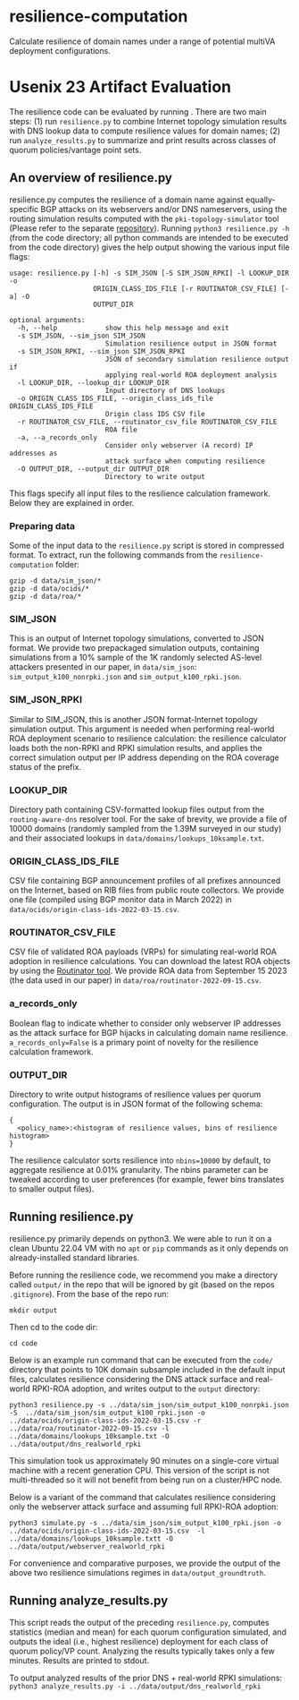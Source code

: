 # resilience-computation
Calculate resilience of domain names under a range of potential multiVA deployment configurations.

# Usenix 23 Artifact Evaluation
The resilience code can be evaluated by running .
There are two main steps: (1) run ```resilience.py``` to combine Internet topology simulation results with DNS lookup data to compute resilience values for domain names; (2) run ```analyze_results.py``` to summarize and print results across classes of quorum policies/vantage point sets.

## An overview of resilience.py
resilience.py computes the resilience of a domain name against equally-specific BGP attacks on its webservers and/or DNS nameservers, using the routing simulation results computed with the `pki-topology-simulator` tool (Please refer to the separate [repository](https://github.com/inspire-group/pki-topology-simulator/tree/main)). Running ```python3 resilience.py -h``` (from the code directory; all python commands are intended to be executed from the code directory) gives the help output showing the various input file flags:

```
usage: resilience.py [-h] -s SIM_JSON [-S SIM_JSON_RPKI] -l LOOKUP_DIR -o
                     ORIGIN_CLASS_IDS_FILE [-r ROUTINATOR_CSV_FILE] [-a] -O
                     OUTPUT_DIR

optional arguments:
  -h, --help            show this help message and exit
  -s SIM_JSON, --sim_json SIM_JSON
                        Simulation resilience output in JSON format
  -s SIM_JSON_RPKI, --sim_json SIM_JSON_RPKI
                        JSON of secondary simulation resilience output if
                        applying real-world ROA deployment analysis
  -l LOOKUP_DIR, --lookup_dir LOOKUP_DIR
                        Input directory of DNS lookups
  -o ORIGIN_CLASS_IDS_FILE, --origin_class_ids_file ORIGIN_CLASS_IDS_FILE
                        Origin class IDS CSV file
  -r ROUTINATOR_CSV_FILE, --routinator_csv_file ROUTINATOR_CSV_FILE
                        ROA file
  -a, --a_records_only
                        Consider only webserver (A record) IP addresses as
                        attack surface when computing resilience
  -O OUTPUT_DIR, --output_dir OUTPUT_DIR
                        Directory to write output
```

This flags specify all input files to the resilience calculation framework. Below they are explained in order.

### Preparing data
Some of the input data to the `resilience.py` script is stored in compressed format. To extract, run the following commands from the `resilience-computation` folder:
```
gzip -d data/sim_json/*
gzip -d data/ocids/*
gzip -d data/roa/*
```

### SIM_JSON
This is an output of Internet topology simulations, converted to JSON format. We provide two prepackaged simulation outputs, containing simulations from a 10% sample of the 1K randomly selected AS-level attackers presented in our paper, in ```data/sim_json```: ```sim_output_k100_nonrpki.json``` and ```sim_output_k100_rpki.json```.

### SIM_JSON_RPKI
Similar to SIM_JSON, this is another JSON format-Internet topology simulation output. This argument is needed when performing real-world ROA deployment scenario to resilience calculation: the resilience calculator loads both the non-RPKI and RPKI simulation results, and applies the correct simulation output per IP address depending on the ROA coverage status of the prefix.

### LOOKUP_DIR
Directory path containing CSV-formatted lookup files output from the ```routing-aware-dns``` resolver tool.
For the sake of brevity, we provide a file of 10000 domains (randomly sampled from the 1.39M surveyed in our study) and their associated lookups in ```data/domains/lookups_10ksample.txt```.

### ORIGIN_CLASS_IDS_FILE
CSV file containing BGP announcement profiles of all prefixes announced on the Internet, based on RIB files from public route collectors.
We provide one file (compiled using BGP monitor data in March 2022) in ```data/ocids/origin-class-ids-2022-03-15.csv```.

### ROUTINATOR_CSV_FILE
CSV file of validated ROA payloads (VRPs) for simulating real-world ROA adoption in resilience calculations.
You can download the latest ROA objects by using the [Routinator tool](https://routinator.docs.nlnetlabs.nl/en/stable/ "for more details"). 
We provide ROA data from September 15 2023 (the data used in our paper) in ```data/roa/routinator-2022-09-15.csv```.

### a_records_only
Boolean flag to indicate whether to consider only webserver IP addresses as the attack surface for BGP hijacks in calculating domain name resilience. 
```a_records_only=False``` is a primary point of novelty for the resilience calculation framework.

### OUTPUT_DIR
Directory to write output histograms of resilience values per quorum configuration.
The output is in JSON format of the following schema:
```
{
  <policy_name>:<histogram of resilience values, bins of resilience histogram>
}
```
The resilience calculator sorts resilience into ```nbins=10000``` by default, to aggregate resilience at 0.01% granularity. The nbins parameter can be tweaked according to user preferences (for example, fewer bins translates to smaller output files).

## Running resilience.py

resilience.py primarily depends on python3. We were able to run it on a clean Ubuntu 22.04 VM with no ```apt``` or ```pip``` commands as it only depends on already-installed standard libraries.

Before running the resilience code, we recommend you make a directory called ```output/``` in the repo that will be ignored by git (based on the repos ```.gitignore```). From the base of the repo run:

```mkdir output```

Then cd to the code dir:

```cd code```

Below is an example run command that can be executed from the ```code/``` directory that points to 10K domain subsample included in the default input files, calculates resilience considering the DNS attack surface and real-world RPKI-ROA adoption, and writes output to the ```output``` directory:

```python3 resilience.py -s ../data/sim_json/sim_output_k100_nonrpki.json -S  ../data/sim_json/sim_output_k100_rpki.json -o ../data/ocids/origin-class-ids-2022-03-15.csv -r ../data/roa/routinator-2022-09-15.csv -l ../data/domains/lookups_10ksample.txt -O ../data/output/dns_realworld_rpki ```

This simulation took us approximately 90 minutes on a single-core virtual machine with a recent generation CPU. This version of the script is not multi-threaded so it will not benefit from being run on a cluster/HPC node.

Below is a variant of the command that calculates resilience considering only the webserver attack surface and assuming full RPKI-ROA adoption:

```python3 simulate.py -s ../data/sim_json/sim_output_k100_rpki.json -o ../data/ocids/origin-class-ids-2022-03-15.csv  -l ../data/domains/lookups_10ksample.txtt -O ../data/output/webserver_realworld_rpki```

For convenience and comparative purposes, we provide the output of the above two resilience simulations regimes in ```data/output_groundtruth```.
## Running analyze_results.py
This script reads the output of the preceding ```resilience.py```, computes statistics (median and mean) for each quorum configuration simulated, and outputs the ideal (i.e., highest resilience) deployment for each class of quorum policy/VP count.
Analyzing the results typically takes only a few minutes. Results are printed to stdout.

To output analyzed results of the prior DNS + real-world RPKI simulations:
```python3 analyze_results.py -i ../data/output/dns_realworld_rpki ```
